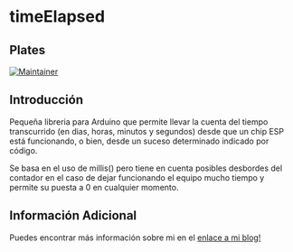 # timeElapsed

## Plates

[![Maintainer](http://img.shields.io/badge/maintainer-@dan-calvo.svg?style=flat-square)](https://twitter.com/dan_calvo)

## Introducción

Pequeña libreria para Arduino que permite llevar la cuenta del tiempo transcurrido (en dias, horas, minutos y segundos) desde que un 
chip ESP está funcionando, o bien, desde un suceso determinado indicado por código.

Se basa en el uso de millis() pero tiene en cuenta posibles desbordes del contador en el caso de dejar funcionando el equipo mucho tiempo
y permite su puesta a 0 en cualquier momento.

## Información Adicional

Puedes encontrar más información sobre mi en el [enlace a mi blog!](https://calvodaniel.wordpress.com/)

